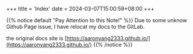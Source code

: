 +++
title = 'Index'
date = 2024-03-07T15:00:59+08:00
+++


{{% notice default "Pay Attention to this Note!" %}}
Due to some unknow Github Page issue, I have relocat my docs to the GitLab.

the original docs site is [https://aaronyang2333.github.io/](https://aaronyang2333.github.io/)
{{% /notice %}}